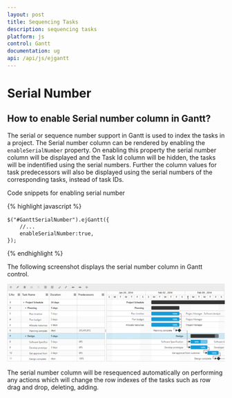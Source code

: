 ```yaml
---
layout: post
title: Sequencing Tasks
description: sequencing tasks
platform: js
control: Gantt
documentation: ug
api: /api/js/ejgantt
---
```


# Serial Number

## How to enable Serial number column in Gantt?

The serial or sequence number support in Gantt is used to index the tasks in a project. The Serial number column can be rendered by enabling the `enableSerialNumber` property. On enabling this property the serial number column will be displayed and the Task Id column will be hidden, the tasks will be indentified using the serial numbers. Further the column values for task predecessors will also be displayed using the serial numbers of the corresponding tasks, instead of task IDs.

Code snippets for enabling serial number

{% highlight javascript %}

    $("#GanttSerialNumber").ejGantt({
        //...
        enableSerialNumber:true,
    });

{% endhighlight %}

The following screenshot displays the serial number column in Gantt control.

![](/js/Gantt/Serial-Number_images/Serial_img1.png)

The serial number column will be resequenced automatically on performing any actions which will change the row indexes of the tasks such as row drag and drop, deleting, adding.